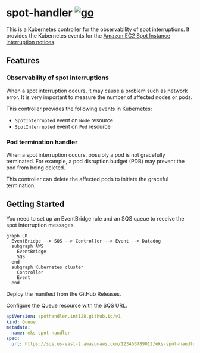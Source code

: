 # spot-handler [![go](https://github.com/int128/spot-handler/actions/workflows/go.yaml/badge.svg)](https://github.com/int128/spot-handler/actions/workflows/go.yaml)

This is a Kubernetes controller for the observability of spot interruptions.
It provides the Kubernetes events for the [Amazon EC2 Spot Instance interruption notices](https://docs.aws.amazon.com/AWSEC2/latest/UserGuide/spot-instance-termination-notices.html).

## Features

### Observability of spot interruptions

When a spot interruption occurs, it may cause a problem such as network error.
It is very important to measure the number of affected nodes or pods.

This controller provides the following events in Kubernetes:

- `SpotInterrupted` event on `Node` resource
- `SpotInterrupted` event on `Pod` resource

### Pod termination handler

When a spot interruption occurs, possibly a pod is not gracefully terminated.
For example, a pod disruption budget (PDB) may prevent the pod from being deleted.

This controller can delete the affected pods to initiate the graceful termination.

## Getting Started

You need to set up an EventBridge rule and an SQS queue to receive the spot interruption messages.

```mermaid
graph LR
  EventBridge --> SQS --> Controller --> Event --> Datadog
  subgraph AWS
    EventBridge
    SQS
  end
  subgraph Kubernetes cluster
    Controller
    Event
  end
```

Deploy the manifest from the GitHub Releases.

Configure the Queue resource with the SQS URL.

```yaml
apiVersion: spothandler.int128.github.io/v1
kind: Queue
metadata:
  name: eks-spot-handler
spec:
  url: https://sqs.us-east-2.amazonaws.com/123456789012/eks-spot-handler
```
